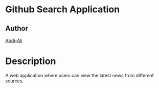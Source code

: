 # Github Search Application

## Author

[Abdi-Ali](https://github.com/Abdi-Ali33)

# Description

A web application where users can view the latest news from different sources.
